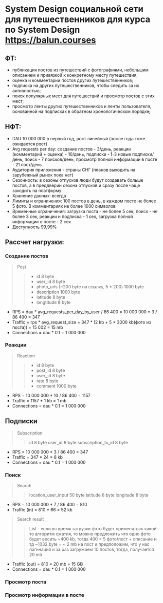 # System Design социальной сети для путешественников для курса по System Design https://balun.courses
## ФТ:
- публикация постов из путешествий с фотографиями, небольшим описанием и привязкой к конкретному месту путешествия;
- оценка и комментарии постов других путешественников;
- подписка на других путешественников, чтобы следить за их активностью;
- поиск популярных мест для путешествий и просмотр постов с этих мест;
- просмотр ленты других путешественников и ленты пользователя, основанной на подписках в обратном хронологическом порядке;
## НФТ:
- DAU 10 000 000 в первый год, рост линейный (после года тоже ожидается рост)
- Avg requests per day: создание постов - 3/день, реакции (комментарий + оценка) - 10/день, подписка - 1-3 новые подписки/день, поиск - 7 поисков/день, просмотр полной информации в посте - 21 пост/день
- Аудитория приложения - страны СНГ (планов выходить на зарубежный рынок пока нет)
- Сезонность: в сезоны отпусков люди будут создавать больше постов, а в преддверии сезона отпусков и сразу после чаще заходить на платформу
- Хранение данных: всегда
- Лимиты и ограничения: 100 постов в день, в каждом посте не более 5 фото. В комментариях не более 1000 символов
- Временные ограничения: загрузка поста - не более 5 сек, поиск - не более 3 сек, реакции и подписка - 1 сек, загрузка полной информации о посте - 2 сек
- Доступность 99,99%
## Рассчет нагрузки:
### Создание постов
> Post
> 
>> - id 8 byte
>> - user_id 8 byte
>> - photo_urls (~200 byte на ссылку, 5 * 200) 1000 byte 
>> - description 1000 byte
>> - latitude 8 byte
>> - longtitude 8 byte
- RPS = dau * avg_requests_per_day_by_user / 86 400 = 10 000 000 * 3 / 86 400 = 347
- Traffic = rps * avg_request_size = 347 * (2 kb + 5 * 3000 kb(фото из поста)) = 15 002 = 15 mb
- Connections = dau * 0.1 = 1 000 000
### Реакции
> Reaction
>
>> - id 8 byte
>> - post_id 8 byte
>> - user_id 8 byte
>> - rate 8 byte
>> - comment 1000 byte
- RPS = 10 000 000 * 10 / 86 400 = 1157
- Traffic = 1157 * 1 kb = 1 mb
- Connections = dau * 0.1 = 1 000 000
## Подписки
> Subscription
>
>> id 8 byte
>> user_id 8 byte
>> subscription_to_id 8 byte
- RPS = 10 000 000 * 3 / 86 400 = 347
- Traffic = 347 * 24 = 8 kb
- Connections = dau * 0.1 = 1 000 000
### Поиск
> Search
>
>> location_user_input 50 byte
>> latitude 8 byte
>> longitude 8 byte
- RPS = 10 000 000 * 7 / 86 400 = 810
- Traffic (in) = 810 * 66 = 52 kb
> Search result
>
>> List<Post> - если во время загрузки фото будет применяться какой-то алгоритм сжатия, то можно предложить что одно фото будет весить ~400 kb, тогда 400 × 5 фото/пост + описание и тд ~1032 byte = ~ 2 mb на пост и предположим, что у нас пагинация и за раз загружаем 10 постов, тогда, получается 20 mb
- Traffic (out) = 810 * 20 mb = 15 GB
- Connections = dau * 0.1 = 1 000 000
### Просмотр поста
### Просмотр информации в посте
